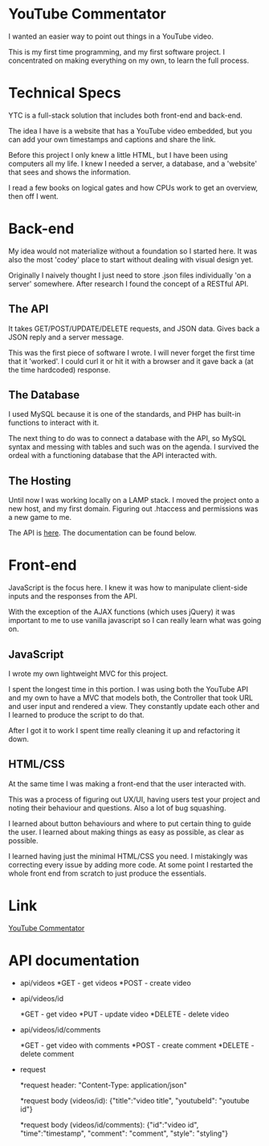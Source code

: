 # YouTube Commentator

I wanted an easier way to point out things in a YouTube video.

This is my first time programming, and my first software project.
I concentrated on making everything on my own, to learn the full process.

# Technical Specs

YTC is a full-stack solution that includes both front-end and back-end.

The idea I have is a website that has a YouTube video embedded, but you can add
your own timestamps and captions and share the link.

Before this project I only knew a little HTML, but I have been using computers
all my life. I knew I needed a server, a database, and a 'website' that sees and
shows the information.

I read a few books on logical gates and how CPUs work to get an overview, then
off I went.

# Back-end

My idea would not materialize without a foundation so I started here. It was
also the most 'codey' place to start without dealing with visual design yet.

Originally I naively thought I just need to store .json files individually
'on a server' somewhere. After research I found the concept of a RESTful API.

## The API

It takes GET/POST/UPDATE/DELETE requests, and JSON data. Gives back a
JSON reply and a server message.

This was the first piece of software I wrote. I will never forget the first
time that it 'worked'. I could curl it or hit it with a browser and it gave
back a (at the time hardcoded) response.

## The Database

I used MySQL because it is one of the standards, and PHP has built-in functions
to interact with it.

The next thing to do was to connect a database with the API, so MySQL syntax
and messing with tables and such was on the agenda. I survived the ordeal
with a functioning database that the API interacted with.

## The Hosting

Until now I was working locally on a LAMP stack. I moved the project onto a new
host, and my first domain. Figuring out .htaccess and permissions was a new
game to me.

The API is [here](http://www.ve12sus.com/ytc/api/videos).
The documentation can be found below.

# Front-end

JavaScript is the focus here. I knew it was how to manipulate client-side
inputs and the responses from the API.

With the exception of the AJAX functions (which uses jQuery) it was important
to me to use vanilla javascript so I can really learn what was going on.

## JavaScript

I wrote my own lightweight MVC for this project.

I spent the longest time in this portion. I was using both the YouTube API and
my own to have a MVC that models both, the Controller that took URL and user
input and rendered a view. They constantly update each other and I learned to
produce the script to do that.

After I got it to work I spent time really cleaning it up and refactoring it
down.

## HTML/CSS

At the same time I was making a front-end that the user interacted with.

This was a process of figuring out UX/UI, having users test your project and
noting their behaviour and questions. Also a lot of bug squashing.

I learned about button behaviours and where to put certain thing to guide the
user. I learned about making things as easy as possible, as clear as possible.

I learned having just the minimal HTML/CSS you need. I mistakingly was
correcting every issue by adding more code. At some point I restarted the whole
front end from scratch to just produce the essentials.

# Link

[YouTube Commentator](http://ve12sus.com/ytc)

# API documentation

* api/videos
  *GET - get videos
  *POST - create video

* api/videos/id

  *GET - get video
  *PUT - update video
  *DELETE - delete video

* api/videos/id/comments

  *GET - get video with comments
  *POST - create comment
  *DELETE - delete comment

* request

  *request header: "Content-Type: application/json"

  *request body (videos/id): {"title":"video title", "youtubeId": "youtube id"}

  *request body (videos/id/comments):
  {"id":"video id", "time":"timestamp", "comment": "comment", "style": "styling"}







